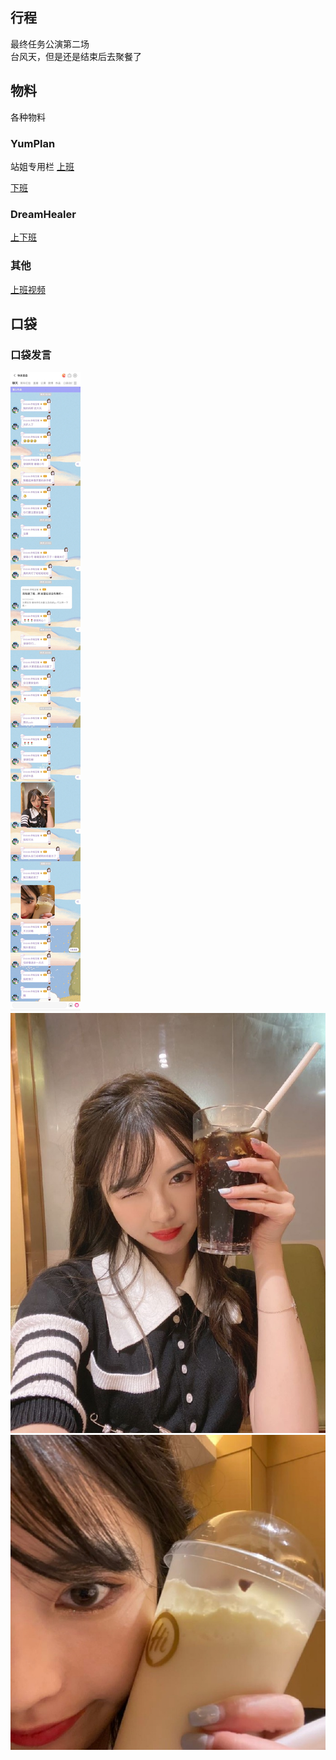 ## 行程
最终任务公演第二场<br>
台风天，但是还是结束后去聚餐了

## 物料
各种物料
### YumPlan
站姐专用栏
[上班](https://weibo.com/7335378002/Kqo2P09fH?type=comment#_rnd1627216862820)

[下班](https://weibo.com/7335378002/KqqSoj41e?from=page_1005057335378002_profile&wvr=6&mod=weibotime&type=comment#_rnd1627299751924)
### DreamHealer
[上下班](https://weibo.com/6375088879/Kqo0MbRSJ?type=comment#_rnd1627216726410)

### 其他
[上班视频](https://weibo.com/1626138803/KqhOIi8YG?type=comment)

## 口袋
### 口袋发言
![口袋发言](./pocket48/imgs/messages.jpeg)<br>
![口袋图片](./pocket48/imgs/P1.jpeg)<br>
![口袋图片](./pocket48/imgs/P2.jpeg)<br>